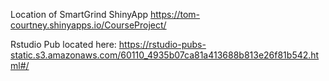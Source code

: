 Location of SmartGrind ShinyApp
https://tom-courtney.shinyapps.io/CourseProject/

Rstudio Pub located here:
https://rstudio-pubs-static.s3.amazonaws.com/60110_4935b07ca81a413688b813e26f81b542.html#/

